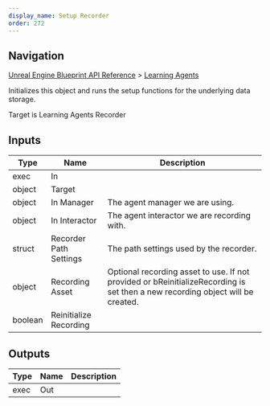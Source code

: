 ```yaml
---
display_name: Setup Recorder
order: 272
---
```

## Navigation

[Unreal Engine Blueprint API Reference](https://dev.epicgames.com/documentation/en-us/unreal-engine/BlueprintAPI) > [Learning Agents](https://dev.epicgames.com/documentation/en-us/unreal-engine/BlueprintAPI/LearningAgents)

Initializes this object and runs the setup functions for the underlying data storage.

Target is Learning Agents Recorder

## Inputs

| Type | Name | Description |
| --- | --- | --- |
| exec | In |  |
| object | Target |  |
| object | In Manager | The agent manager we are using. |
| object | In Interactor | The agent interactor we are recording with. |
| struct | Recorder Path Settings | The path settings used by the recorder. |
| object | Recording Asset | Optional recording asset to use. If not provided or bReinitializeRecording is set then a new recording object will be created. |
| boolean | Reinitialize Recording |  |

## Outputs

| Type | Name | Description |
| --- | --- | --- |
| exec | Out |  |
